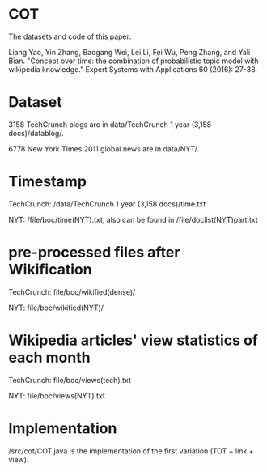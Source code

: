 # COT
The datasets and code of this paper:

Liang Yao, Yin Zhang, Baogang Wei, Lei Li, Fei Wu, Peng Zhang, and Yali Bian. "Concept over time: the combination of probabilistic topic model with wikipedia knowledge." Expert Systems with Applications 60 (2016): 27-38.

# Dataset

3158 TechCrunch blogs are in data/TechCrunch 1 year (3,158 docs)/datablog/.

6778 New York Times 2011 global news are in data/NYT/.


# Timestamp

TechCrunch: /data/TechCrunch 1 year (3,158 docs)/time.txt

NYT: /file/boc/time(NYT).txt, also can be found in /file/doclist(NYT)part.txt

# pre-processed files after Wikification

TechCrunch: file/boc/wikified(dense)/

NYT: file/boc/wikified(NYT)/

# Wikipedia articles' view statistics of each month

TechCrunch: file/boc/views(tech).txt

NYT: file/boc/views(NYT).txt

# Implementation

/src/cot/COT.java is the implementation of the first variation (TOT + link + view).



